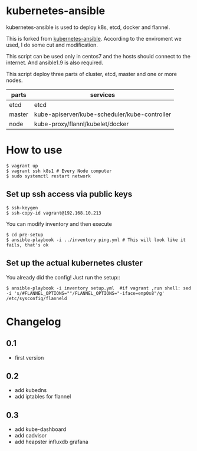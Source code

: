 # kubernetes-ansible

kubernetes-ansible is used to deploy k8s, etcd, docker and flannel.

This is forked from [kubernetes-ansible](https://github.com/eparis/kubernetes-ansible). According to the enviroment we used, I do some cut and modification.

This script can be used only in centos7 and the hosts should connect to the internet. And ansible1.9 is also required.

This script deploy three parts of cluster, etcd, master and one or more nodes.

|parts|services|
|-----|-------|
|etcd|etcd|
|master|kube-apiserver/kube-scheduler/kube-controller|
|node|kube-proxy/flannl/kubelet/docker|

# How to use
    $ vagrant up
    $ vagrant ssh k8s1 # Every Node computer
    $ sudo systemctl restart network

## Set up ssh access via public keys
    $ ssh-keygen
    $ ssh-copy-id vagrant@192.168.10.213

You can modify inventory and then execute 

    $ cd pre-setup
    $ ansible-playbook -i ../inventory ping.yml # This will look like it fails, that's ok

## Set up the actual kubernetes cluster

You already did the config!  Just run the setup::

    $ ansible-playbook -i inventory setup.yml  #if vagrant ,run shell: sed -i 's/#FLANNEL_OPTIONS=""/FLANNEL_OPTIONS="-iface=enp0s8"/g' /etc/sysconfig/flanneld


# Changelog

## 0.1

- first version

## 0.2

- add kubedns
- add iptables for flannel

## 0.3

- add kube-dashboard
- add cadvisor
- add heapster influxdb grafana
